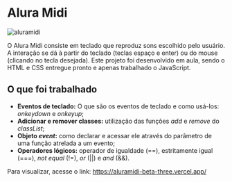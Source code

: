 # Alura Midi
![aluramidi](https://user-images.githubusercontent.com/83282287/230695700-32cb3f21-6dc8-4bc1-b435-0a01166791aa.png)

O Alura Midi consiste em teclado que reproduz sons escolhido pelo usuário. A interação se dá à partir do teclado (teclas espaço e enter) ou do mouse (clicando no tecla desejada).
Este projeto foi desenvolvido em aula, sendo o HTML e CSS entregue pronto e apenas trabalhado o JavaScript.

## O que foi trabalhado
* **Eventos de teclado:**
O que são os eventos de teclado e como usá-los: *onkeydown* e *onkeyup*; 
* **Adicionar e remover classes:** utilização das funções *add* e *remove* do *classList*;
* **Objeto *event*:** como declarar e acessar ele através do parâmetro de uma função atrelada a um evento;
* **Operadores lógicos:** operador de igualdade (==), estritamente igual (===), *not equal* (!=), *or* (||) e *and* (&&).

Para visualizar, acesse o link: <https://aluramidi-beta-three.vercel.app/>
